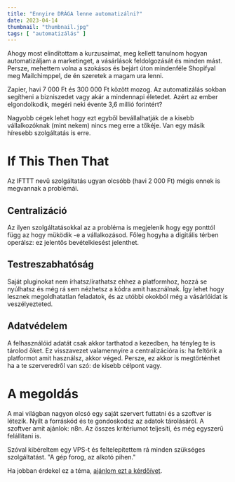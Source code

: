 ```yaml
---
title: "Ennyire DRÁGA lenne automatizálni?"
date: 2023-04-14
thumbnail: "thumbnail.jpg"
tags: [ "automatizálás" ]
---
```

Ahogy most elindítottam a kurzusaimat, meg kellett tanulnom hogyan automatizáljam a marketinget, a vásárlások feldolgozását és minden mást. Persze, mehettem volna a szokásos és bejárt úton mindenféle Shopifyal meg Mailchimppel, de én szeretek a magam ura lenni.

Zapier, havi 7 000 Ft és 300 000 Ft között mozog. Az automatizálás sokban segítheni a bizniszedet vagy akár a mindennapi életedet. Azért az ember elgondolkodik, megéri neki évente 3,6 millió forintért?

Nagyobb cégek lehet hogy ezt egyből bevállalhatják de a kisebb vállalkozóknak (mint nekem) nincs meg erre a tőkéje. Van egy másik híresebb szolgáltatás is erre.

# If This Then That
Az IFTTT nevű szolgáltatás ugyan olcsóbb (havi 2 000 Ft) mégis ennek is megvannak a problémái.

## Centralizáció
Az ilyen szolgáltatásokkal az a probléma is megjelenik hogy egy ponttól függ az hogy müködik -e a vállalkozásod. Főleg hogyha a digitális térben operálsz: ez jelentős bevételkiesést jelenthet. 

## Testreszabhatóság
Saját pluginokat nem írhatsz/írathatsz ehhez a platformhoz, hozzá se nyúlhatsz és még rá sem nézhetsz a kódra amit használnak. Így lehet hogy lesznek megoldhatatlan feladatok, és az utóbbi okokból még a vásárlóidat is veszélyezteted.

## Adatvédelem
A felhasználóid adatát csak akkor tarthatod a kezedben, ha tényleg te is tárolod őket. Ez visszavezet valamennyire a centralizációra is: ha feltörik a platformot amit használsz, akkor véged. Persze, ez akkor is megtörténhet ha a te szerveredről van szó: de kisebb célpont vagy.

# A megoldás
A mai világban nagyon olcsó egy saját szervert futtatni és a szoftver is létezik. Nyílt a forráskód és te gondoskodsz az adatok tárolásáról. A szoftver amit ajánlok: n8n. Az összes kritériumot teljesíti, és még egyszerű felállítani is.

Szóval kibéreltem egy VPS-t és feltelepítettem rá minden szükséges szolgáltatást. "A gép forog, az alkotó pihen."

Ha jobban érdekel ez a téma, [ajánlom ezt a kérdőívet](https://varigergo.hu/questionnaires/automation).
